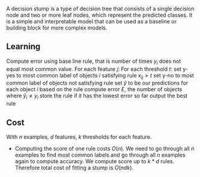 A decision stump is a type of decision tree that consists of a single decision node and two or more leaf nodes, which represent the predicted classes. It is a simple and interpretable model that can be used as a baseline or building block for more complex models.
## Learning
Compute error using base line rule, that is number of times $y_i$ does not equal most common value. 
For each feature $j$: 
	For each threshold $t$: 
		set y-yes to most common label of objects $i$ satisfying rule $x_{ij}>t$
		set y-no to most common label of objects not satisfying rule
		set $\hat y$ to be our predictions for each object $i$ based on the rule
		compute error $E$, the number of objects where $\hat y_i\ne y_i$
		store the rule if it has the lowest error so far
output the best rule
## Cost
With $n$ examples, $d$ features, $k$ thresholds for each feature. 
- Computing the score of one rule costs $O(n)$. We need to go through all $n$ examples to find most common labels and go through all $n$ examples again to compute accuracy. We compute score up to $k*d$ rules. Therefore total cost of fitting a stump is $O(ndk$). 